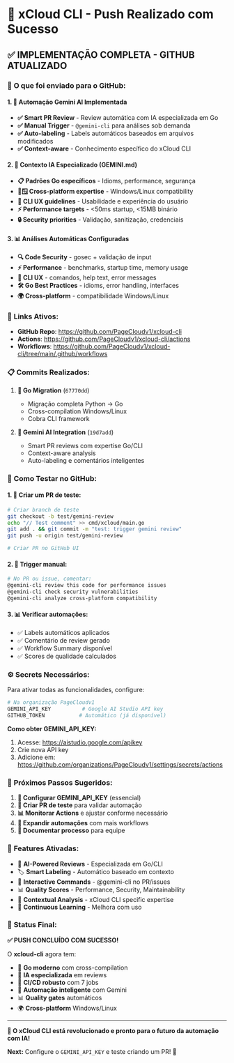 # 🚀 xCloud CLI - Push Realizado com Sucesso

## ✅ **IMPLEMENTAÇÃO COMPLETA - GITHUB ATUALIZADO**

### 🎯 **O que foi enviado para o GitHub:**

#### **1. 🤖 Automação Gemini AI Implementada**

- **✅ Smart PR Review** - Review automática com IA especializada em Go
- **✅ Manual Trigger** - `@gemini-cli` para análises sob demanda
- **✅ Auto-labeling** - Labels automáticos baseados em arquivos modificados
- **✅ Context-aware** - Conhecimento específico do xCloud CLI

#### **2. 🧠 Contexto IA Especializado (GEMINI.md)**

- **📋 Padrões Go específicos** - Idioms, performance, segurança
- **🐧🪟 Cross-platform expertise** - Windows/Linux compatibility
- **🔧 CLI UX guidelines** - Usabilidade e experiência do usuário
- **⚡ Performance targets** - &lt;50ms startup, &lt;15MB binário
- **🔒 Security priorities** - Validação, sanitização, credenciais

#### **3. 📊 Análises Automáticas Configuradas**

- **🔍 Code Security** - gosec + validação de input
- **⚡ Performance** - benchmarks, startup time, memory usage
- **🎯 CLI UX** - comandos, help text, error messages
- **🛠️ Go Best Practices** - idioms, error handling, interfaces
- **🌍 Cross-platform** - compatibilidade Windows/Linux

### 🔗 **Links Ativos:**

- **GitHub Repo**: <https://github.com/PageCloudv1/xcloud-cli>
- **Actions**: <https://github.com/PageCloudv1/xcloud-cli/actions>
- **Workflows**: <https://github.com/PageCloudv1/xcloud-cli/tree/main/.github/workflows>

### 📋 **Commits Realizados:**

1. **🐹 Go Migration** (`67770dd`)
   - Migração completa Python → Go
   - Cross-compilation Windows/Linux
   - Cobra CLI framework

2. **🤖 Gemini AI Integration** (`19d7add`)
   - Smart PR reviews com expertise Go/CLI
   - Context-aware analysis
   - Auto-labeling e comentários inteligentes

### 🧪 **Como Testar no GitHub:**

#### **1. 🔄 Criar um PR de teste:**

```bash
# Criar branch de teste
git checkout -b test/gemini-review
echo "// Test comment" >> cmd/xcloud/main.go
git add . && git commit -m "test: trigger gemini review"
git push -u origin test/gemini-review

# Criar PR no GitHub UI
```

#### **2. 🤖 Trigger manual:**

```bash
# No PR ou issue, comentar:
@gemini-cli review this code for performance issues
@gemini-cli check security vulnerabilities  
@gemini-cli analyze cross-platform compatibility
```

#### **3. 📊 Verificar automações:**

- ✅ Labels automáticos aplicados
- ✅ Comentário de review gerado
- ✅ Workflow Summary disponível
- ✅ Scores de qualidade calculados

### ⚙️ **Secrets Necessários:**

Para ativar todas as funcionalidades, configure:

```bash
# Na organização PageCloudv1
GEMINI_API_KEY          # Google AI Studio API key
GITHUB_TOKEN           # Automático (já disponível)
```

**Como obter GEMINI_API_KEY:**

1. Acesse: <https://aistudio.google.com/apikey>
2. Crie nova API key
3. Adicione em: <https://github.com/organizations/PageCloudv1/settings/secrets/actions>

### 🎯 **Próximos Passos Sugeridos:**

1. **🔑 Configurar GEMINI_API_KEY** (essencial)
2. **🧪 Criar PR de teste** para validar automação
3. **📊 Monitorar Actions** e ajustar conforme necessário
4. **🔄 Expandir automações** com mais workflows
5. **📖 Documentar processo** para equipe

### 🌟 **Features Ativadas:**

- 🤖 **AI-Powered Reviews** - Especializada em Go/CLI
- 🏷️ **Smart Labeling** - Automático baseado em contexto
- 💬 **Interactive Commands** - @gemini-cli no PR/issues
- 📊 **Quality Scores** - Performance, Security, Maintainability
- 🎯 **Contextual Analysis** - xCloud CLI specific expertise
- 🔄 **Continuous Learning** - Melhora com uso

### 🎉 **Status Final:**

**✅ PUSH CONCLUÍDO COM SUCESSO!**

O **xcloud-cli** agora tem:

- 🐹 **Go moderno** com cross-compilation
- 🤖 **IA especializada** em reviews
- 🔧 **CI/CD robusto** com 7 jobs
- 🎯 **Automação inteligente** com Gemini
- 📊 **Quality gates** automáticos
- 🌍 **Cross-platform** Windows/Linux

---

**🚀 O xCloud CLI está revolucionado e pronto para o futuro da automação com IA!**

**Next:** Configure o `GEMINI_API_KEY` e teste criando um PR! 🎯
